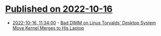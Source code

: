 # [Published on 2022-10-16](index.md)

* [2022-10-16, 11:34:00](https://linux.slashdot.org/story/22/10/15/2334251/bad-dimm-on-linus-torvalds-desktop-system-move-kernel-merges-to-his-laptop?utm_source=rss1.0mainlinkanon&utm_medium=feed) - [Bad DIMM on Linus Torvalds' Desktop System Move Kernel Merges to His Laptop](https://linux.slashdot.org/story/22/10/15/2334251/bad-dimm-on-linus-torvalds-desktop-system-move-kernel-merges-to-his-laptop?utm_source=rss1.0mainlinkanon&utm_medium=feed)
